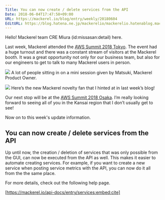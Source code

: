 ```yaml
---
Title: You can now create / delete services from the API
Date: 2018-06-04T17:47:58+09:00
URL: https://mackerel.io/blog/entry/weekly/20180604
EditURL: https://blog.hatena.ne.jp/mackerelio/mackerelio.hatenablog.mackerel.io/atom/entry/17391345971651009607
---
```


Hello! Mackerel team CRE Miura (id:missasan:detail) here.

Last week, Mackerel attended the [AWS Summit 2018 Tokyo](https://www.awssummit.tokyo/tokyo/). The event had a huge turnout and there was a constant stream of visitors at the Mackerel booth. It was a great opportunity not only for our business team, but also for our engineers to get to talk to many Mackerel users in person.

![](https://cdn-ak.f.st-hatena.com/images/fotolife/a/andyyk/20180604/20180604174037.jpg)
A lot of people sitting in on a mini session given by Matsuki, Mackerel Product Owner.

![](https://cdn-ak.f.st-hatena.com/images/fotolife/a/andyyk/20180604/20180604174040.jpg)
Here’s the new Mackerel novelty fan that I hinted at in last week’s blog!

Our next stop will be at the [AWS Summit 2018 Osaka](https://www.awssummit.tokyo/osaka/). I’m really looking forward to seeing all of you in the Kansai region that I don’t usually get to see!

Now on to this week's update information.

## You can now create / delete services from the API

Up until now, the creation / deletion of services that was only possible from the GUI, can now be executed from the API as well. This makes it easier to automate creating services. For example, if you want to create a new service when posting service metrics with the API, you can now do it all from the the same place.

For more details, check out the following help page.

[https://mackerel.io/api-docs/entry/services:embed:cite]
